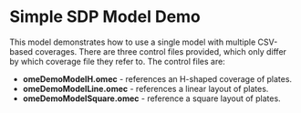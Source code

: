 # Simple SDP Model Demo

This model demonstrates how to use a single model with multiple CSV-based coverages.
There are three control files provided, which only differ by which coverage file they refer to.
The control files are:

* __omeDemoModelH.omec__ - references an H-shaped coverage of plates.
* __omeDemoModelLine.omec__ - references a linear layout of plates.
* __omeDemoModelSquare.omec__ - reference a square layout of plates.